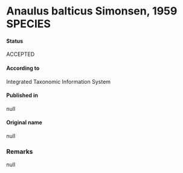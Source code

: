 Anaulus balticus Simonsen, 1959 SPECIES
=======

#### Status
ACCEPTED

#### According to
Integrated Taxonomic Information System

#### Published in
null

#### Original name
null

### Remarks
null